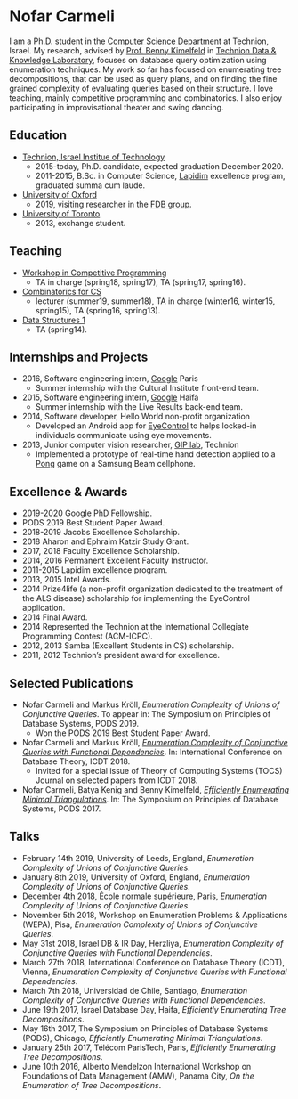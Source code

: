 # Nofar Carmeli

I am a Ph.D. student in the [Computer Science Department](http://cs.technion.ac.il/) at Technion, Israel. My research, advised by [Prof. Benny Kimelfeld](https://benny.cs.technion.ac.il/) in [Technion Data & Knowledge Laboratory](https://tdk.cs.technion.ac.il/), focuses on database query optimization using enumeration techniques.
My work so far has focused on enumerating tree decompositions, that can be used as query plans, and on finding the fine grained complexity of evaluating queries based on their structure.
I love teaching, mainly competitive programming and combinatorics. I also enjoy participating in improvisational theater and swing dancing.

## Education

* [Technion, Israel Institue of Technology](https://www.technion.ac.il/en/home-2/)
  * 2015-today, Ph.D. candidate, expected graduation December 2020.
  * 2011-2015, B.Sc. in Computer Science, [Lapidim](http://lapidim.cs.technion.ac.il/) excellence program, graduated summa cum laude.
* [University of Oxford](http://www.ox.ac.uk/)
  * 2019, visiting researcher in the [FDB group](https://fdbresearch.github.io/).
* [University of Toronto](https://www.utoronto.ca/)
  * 2013, exchange student.

## Teaching

* [Workshop in Competitive Programming](https://webcourse.cs.technion.ac.il/234901)
  * TA in charge (spring18, spring17), TA (spring17, spring16).
* [Combinatorics for CS](https://webcourse.cs.technion.ac.il/234141)
  * lecturer (summer19, summer18), TA in charge (winter16, winter15, spring15), TA (spring16, spring13).
* [Data Structures 1](https://webcourse.cs.technion.ac.il/234218)
  * TA (spring14).
  
## Internships and Projects

* 2016, Software engineering intern, [Google](https://about.google/intl/en/) Paris
  * Summer internship with the Cultural Institute front-end team.
* 2015, Software engineering intern, [Google](https://about.google/intl/en/) Haifa
  * Summer internship with the Live Results back-end team.
* 2014, Software developer, Hello World non-profit organization
  * Developed an Android app for [EyeControl](www.eyecontrol.co.il) to helps locked-in individuals communicate using eye movements.
* 2013, Junior computer vision researcher, [GIP lab](http://gip.cs.technion.ac.il/), Technion
  * Implemented a prototype of real-time hand detection applied to a [Pong](https://www.youtube.com/watch?v=msWkridhFyQ) game on a Samsung Beam cellphone.
  
## Excellence & Awards

* 2019-2020	Google PhD Fellowship.
* PODS 2019 Best Student Paper Award.
* 2018-2019	Jacobs Excellence Scholarship.
* 2018 Aharon and Ephraim Katzir Study Grant.
* 2017, 2018 Faculty Excellence Scholarship.
* 2014, 2016	Permanent Excellent Faculty Instructor.
* 2011-2015 Lapidim excellence program.
* 2013, 2015	Intel Awards.
* 2014	Prize4life (a non-profit organization dedicated to the treatment of the ALS disease) scholarship for implementing the EyeControl application.
* 2014	Final Award.
* 2014 Represented the Technion at the International Collegiate Programming Contest (ACM-ICPC).
* 2012, 2013	Samba (Excellent Students in CS) scholarship.
* 2011, 2012	Technion’s president award for excellence.

## Selected Publications

* Nofar Carmeli and Markus Kröll, *Enumeration Complexity of Unions of Conjunctive Queries*. To appear in: The Symposium on Principles of Database Systems, PODS 2019.
  * Won the PODS 2019 Best Student Paper Award.
* Nofar Carmeli and Markus Kröll, [*Enumeration Complexity of Conjunctive Queries with Functional Dependencies*](http://drops.dagstuhl.de/opus/volltexte/2018/8598/). In: International Conference on Database Theory, ICDT 2018.
  * Invited for a special issue of Theory of Computing Systems (TOCS) Journal on selected papers from ICDT 2018.
* Nofar Carmeli, Batya Kenig and Benny Kimelfeld, [*Efficiently Enumerating Minimal Triangulations*](https://dl.acm.org/citation.cfm?doid=3034786.3056109). In: The Symposium on Principles of Database Systems, PODS 2017.
<!-- Nofar Carmeli and Markus Kröll, *Enumeration Complexity of Unions of Conjunctive Queries*. In: Workshop on Enumeration Problems & Applications, WEPA 2018. -->
<!-- Nofar Carmeli, Batya Kenig and Benny Kimelfeld, *On the Enumeration of Tree Decompositions*. In: Alberto Mendelzon International Workshop on Foundations of Data Management, AMW 2016. -->

## Talks

* February 14th 2019, University of Leeds, England, *Enumeration Complexity of Unions of Conjunctive Queries*.
* January 8th 2019, University of Oxford, England, *Enumeration Complexity of Unions of Conjunctive Queries*.
* December 4th 2018, École normale supérieure, Paris, *Enumeration Complexity of Unions of Conjunctive Queries*.
* November 5th 2018, Workshop on Enumeration Problems & Applications (WEPA), Pisa, *Enumeration Complexity of Unions of Conjunctive Queries*.
* May 31st 2018, Israel DB & IR Day, Herzliya, *Enumeration Complexity of Conjunctive Queries with Functional Dependencies*.
* March 27th 2018, International Conference on Database Theory (ICDT), Vienna, *Enumeration Complexity of Conjunctive Queries with Functional Dependencies*.
* March 7th 2018, Universidad de Chile, Santiago, *Enumeration Complexity of Conjunctive Queries with Functional Dependencies*.
* June 19th 2017, Israel Database Day, Haifa, *Efficiently Enumerating Tree Decompositions*.
* May 16th 2017, The Symposium on Principles of Database Systems (PODS), Chicago, *Efficiently Enumerating Minimal Triangulations*.
* January 25th 2017, Télécom ParisTech, Paris, *Efficiently Enumerating Tree Decompositions*.
* June 10th 2016, Alberto Mendelzon International Workshop on Foundations of Data Management (AMW), Panama City, *On the Enumeration of Tree Decompositions*.

